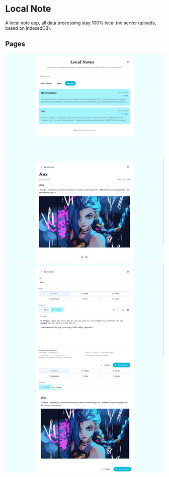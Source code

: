# Local Note

A local note app, all data processing stay 100% local (no server uploads, based on IndexedDB).

## Pages

![demo1](/.github/img/demo1.png)
![demo2](/.github/img/demo2.png)
![demo3](/.github/img/demo3.png)
![demo4](/.github/img/demo4.png)
